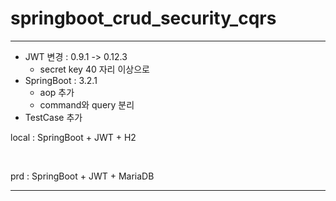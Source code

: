 # springboot_crud_security_cqrs

***


- JWT 변경 : 0.9.1 ->  0.12.3
  - secret key 40 자리 이상으로
- SpringBoot : 3.2.1
  - aop 추가
  - command와 query 분리
- TestCase 추가

local : SpringBoot + JWT + H2  

<br/>

prd : SpringBoot + JWT + MariaDB

***
